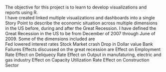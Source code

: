 The objective for this project is to learn to develop visualizations and reports using R.  
I have created linked multiple visualizations and dashboards into a single Story Point to describe the economic situation across multiple dimensions in the US before, during and after the Great Recession. 
I have defined the Great Recession in the US to be from December of 2007 through June of 2009. 
Some of the dimensions included are  
         Fed lowered interest rates
         Stock Market crash
         Drop in Dollar value
         Bank Failures
Effects discussed on the great recession are
         Effect on Employment Rate
         Effect on Deliquecy Rate
         Effect on Output in manufaturing, electric and gas industry
         Effect on Capacity Utilization Rate
         Effect on Construction Sector
